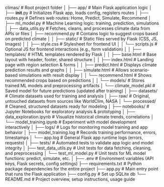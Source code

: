 climas/                               # Root project folder
│
├── app/                             # Main Flask application logic
│   ├── __init__.py                  # Initializes Flask app, loads config, registers routes
│   ├── routes.py                    # Defines web routes: Home, Predict, Simulate, Recommend
│   ├── ml_model.py                  # Machine Learning logic: training, prediction, simulations
│   ├── data_utils.py                # Fetches, cleans, and processes climate data from APIs or files
│   ├── recommend.py                 # Contains logic to suggest crops based on predicted climate
│
│   ├── static/                      # Static files served by Flask (CSS, JS, Images)
│   │   ├── style.css                # Stylesheet for frontend UI
│   │   └── scripts.js               # Optional JS for frontend interactions (e.g., form validation)
│
│   ├── templates/                   # HTML templates rendered by Flask
│   │   ├── base.html                # Base layout with header, footer, shared structure
│   │   ├── index.html               # Landing page with region selection & forms
│   │   ├── predict.html             # Displays climate prediction results and graphs
│   │   ├── simulate.html            # Allows scenario-based simulations with result display
│   │   └── recommend.html           # Shows recommended crops based on predictions
│
│   └── models/                      # Stores trained ML models and preprocessing artifacts
│       └── climate_model.pkl        # Saved model for future predictions (updated after training)
│
├── datasets/                        # Climate datasets used for training and analysis
│   ├── raw/                         # Original, untouched datasets from sources like WorldClim, NASA
│   └── processed/                   # Cleaned, structured datasets ready for modeling
│
├── notebooks/                       # Jupyter Notebooks for exploratory analysis & prototyping
│   ├── data_exploration.ipynb       # Visualize historical climate trends, correlations
│   └── model_training.ipynb         # Experiment with model development interactively
│
├── logs/                            # Logs for monitoring model training and app behavior
│   ├── model_training.log           # Records training performance, errors, timestamps
│   └── app.log                      # General Flask app runtime logs (errors, requests)
│
├── tests/                           # Automated tests to validate app logic and model integrity
│   ├── test_data_utils.py           # Unit tests for data fetching, cleaning, and preprocessing
│   └── test_ml_model.py             # Unit tests for ML model functions: predict, simulate, etc.
│
├── .env                             # Environment variables (API keys, Flask secrets, config settings)
├── requirements.txt                 # Python package dependencies for the entire project
├── app.py                           # Main entry point that runs the Flask application
├── config.py                        # Set up SQLite db
└── README.md                        # Project overview, setup instructions, usage guide
